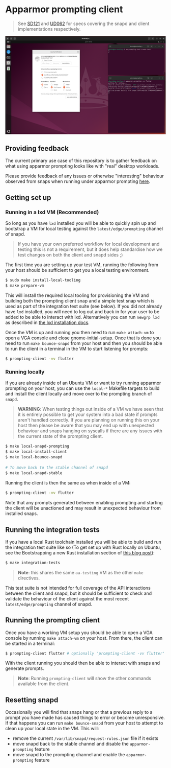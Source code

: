 # Apparmor prompting client

> See [SD121][0] and [UD062][1] for specs covering the snapd and client
> implementations respectively.

![screenshot](./screenshot.png)


## Providing feedback

The current primary use case of this repository is to gather feedback on what
using apparmor prompting looks like with "real" desktop workloads.

Please provide feedback of any issues or otherwise "interesting" behaviour
observed from snaps when running under apparmor prompting
[here](https://docs.google.com/document/d/104pOAS-vZB48zq2ZpJbBLI23WlfHrYJd_UrgCZwwBpY/edit).


## Getting set up

### Running in a lxd VM (Recommended)

So long as you have `lxd` installed you will be able to quickly spin up and
bootstrap a VM for local testing against the `latest/edge/prompting` channel
of snapd.

> If you have your own preferred workflow for local development and testing
> this is not a requirement, but it does help standardise how we test changes
> on both the client and snapd sides ;)

The first time you are setting up your test VM, running the following from
your host should be sufficient to get you a local testing environment.
```bash
$ sudo make install-local-tooling
$ make prepare-vm
```

This will install the required local tooling for provisioning the VM and
building both the prompting client snap and a simple test snap which is used as
part of the integration test suite (see below). If you did not already have
`lxd` installed, you will need to log out and back in for your user to be added
to be able to interact with lxd. Alternatively you can run `newgrp lxd` as
described in [the lxd installation docs][2].

Once the VM is up and running you then need to run `make attach-vm` to open a
VGA console and close gnome-initial-setup. Once that is done you need to run
`make bounce-snapd` from your host and then you should be able to run the client
in a terminal in the VM to start listening for prompts:
```bash
$ prompting-client -vv flutter
```

### Running locally

If you are already inside of an Ubuntu VM or want to try running apparmor
prompting on your host, you can use the `local-*` Makefile targets to build and
install the client locally and move over to the prompting branch of `snapd`.

> **WARNING**: When testing things out inside of a VM we have seen that it is
> entirely possible to get your system into a bad state if prompts aren't
> handled correctly. If you are planning on running this on your host then
> please be aware that you may end up with unexpected behaviour and snaps
> hanging on syscalls if there are any issues with the current state of the
> prompting client.

```bash
$ make local-snapd-prompting
$ make local-install-client
$ make local-bounce-snapd

# To move back to the stable channel of snapd
$ make local-snapd-stable
```

Running the client is then the same as when inside of a VM:
```bash
$ prompting-client -vv flutter
```

Note that any prompts generated between enabling prompting and starting the
client will be unactioned and may result in unexpected behaviour from installed
snaps.

## Running the integration tests

If you have a local Rust toolchain installed you will be able to build and run
the integration test suite like so (To get set up with Rust locally on Ubuntu,
see the Bootstrapping a new Rust installation section of [this blog post][3]):
```bash
$ make integration-tests
```
> **Note**: this shares the same `aa-testing` VM as the other `make` directives.

This test suite is not intended for full coverage of the API interactions
between the client and snapd, but it should be sufficient to check and validate
the behaviour of the client against the most recent `latest/edge/prompting`
channel of snapd.


## Running the prompting client

Once you have a working VM setup you should be able to open a VGA console by
running `make attach-vm` on your host. From there, the client can be started in
a terminal:
```bash
$ prompting-client flutter # optionally 'prompting-client -vv flutter' for verbose logging
```

With the client running you should then be able to interact with snaps and
generate prompts.

> **Note**: Running `prompting-client` will show the other commands available
> from the client.


## Resetting snapd

Occasionally you will find that snaps hang or that a previous reply to a prompt
you have made has caused things to error or become unresponsive. If that happens
you can run `make bounce-snapd` from your host to attempt to clean up your
local state in the VM. This will:
  - remove the current `/var/lib/snapd/request-rules.json` file if it exists
  - move snapd back to the stable channel and disable the `apparmor-prompting` feature
  - move snapd to the prompting channel and enable the `apparmor-prompting` feature


  [0]: https://docs.google.com/document/d/1tBnefdukP69EUJOlH8bgD2hrvZCYoE8-1ZlqRRYlOqc/edit
  [1]: https://docs.google.com/document/d/1zJVbo3rRc0yfNMTloE2vJGVldHLC0-PmxAyJoFn7mwE/edit
  [2]: https://documentation.ubuntu.com/lxd/en/latest/installing/
  [3]: https://ubuntu.com/blog/why-and-how-to-use-rust-on-ubuntu

